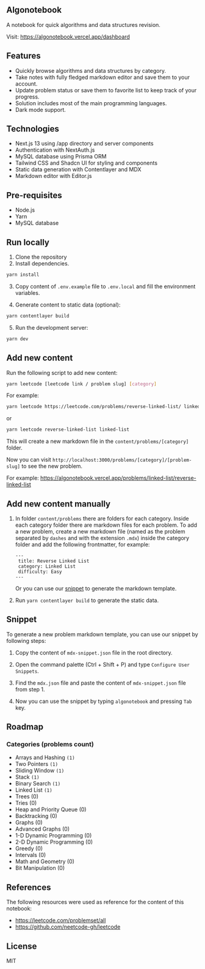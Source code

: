 ## Algonotebook

A notebook for quick algorithms and data structures revision.

Visit: https://algonotebook.vercel.app/dashboard

## Features

- Quickly browse algorithms and data structures by category.
- Take notes with fully fledged markdown editor and save them to your account.
- Update problem status or save them to favorite list to keep track of your progress.
- Solution includes most of the main programming languages.
- Dark mode support.

## Technologies

- Next.js 13 using /app directory and server components
- Authentication with NextAuth.js
- MySQL database using Prisma ORM
- Tailwind CSS and Shadcn UI for styling and components
- Static data generation with Contentlayer and MDX
- Markdown editor with Editor.js

## Pre-requisites

- Node.js
- Yarn
- MySQL database

## Run locally

1. Clone the repository
2. Install dependencies.

```sh
yarn install
```

3. Copy content of `.env.example` file to `.env.local` and fill the environment variables.

4. Generate content to static data (optional):

```sh
yarn contentlayer build
```

5. Run the development server:

```sh
yarn dev
```

## Add new content

Run the following script to add new content:

```sh
yarn leetcode [leetcode link / problem slug] [category]
```

For example:

```sh
yarn leetcode https://leetcode.com/problems/reverse-linked-list/ linked-list
```

or

```sh
yarn leetcode reverse-linked-list linked-list
```

This will create a new markdown file in the `content/problems/[category]` folder.

Now you can visit `http://localhost:3000/problems/[category]/[problem-slug]` to see the new problem.

For example: https://algonotebook.vercel.app/problems/linked-list/reverse-linked-list

## Add new content manually

1. In folder `content/problems` there are folders for each category. Inside each category folder there are markdown files for each problem. To add a new problem, create a new markdown file (named as the problem separated by `dashes` and with the extension `.mdx`)
   inside the category folder and add the following frontmatter, for example:

   ```mdx
   ---
    title: Reverse Linked List
    category: Linked List
    difficulty: Easy
   ---
   ```

   Or you can use our [snippet](#snippet) to generate the markdown template.

2. Run `yarn contentlayer build` to generate the static data.

## Snippet

To generate a new problem markdown template, you can use our snippet by following steps:

1. Copy the content of `mdx-snippet.json` file in the root directory.

2. Open the command palette (Ctrl + Shift + P) and type `Configure User Snippets`.

3. Find the `mdx.json` file and paste the content of `mdx-snippet.json` file from step 1.

4. Now you can use the snippet by typing `algonotebook` and pressing `Tab` key.

## Roadmap

### Categories (problems count)

- Arrays and Hashing `(1)`
- Two Pointers `(1)`
- Sliding Window `(1)`
- Stack `(1)`
- Binary Search `(1)`
- Linked List `(1)`
- Trees (0)
- Tries (0)
- Heap and Priority Queue (0)
- Backtracking (0)
- Graphs (0)
- Advanced Graphs (0)
- 1-D Dynamic Programming (0)
- 2-D Dynamic Programming (0)
- Greedy (0)
- Intervals (0)
- Math and Geometry (0)
- Bit Manipulation (0)

## References

The following resources were used as reference for the content of this notebook:

- https://leetcode.com/problemset/all
- https://github.com/neetcode-gh/leetcode

## License

MIT
